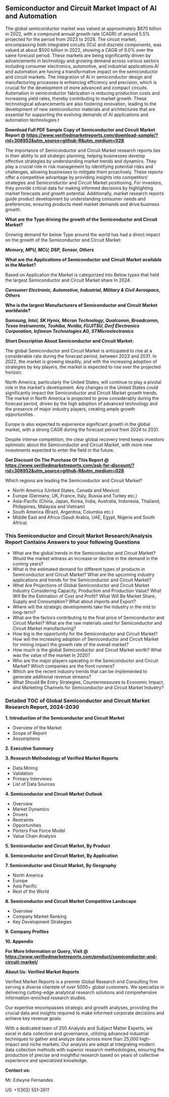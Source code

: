 <h2>Semiconductor and Circuit Market Impact of AI and Automation</h2>The global semiconductor market was valued at approximately $670 billion in 2022, with a compound annual growth rate (CAGR) of around 5.5% projected for the period from 2023 to 2028. The circuit market, encompassing both integrated circuits (ICs) and discrete components, was valued at about $500 billion in 2022, showing a CAGR of 6.0% over the same forecast period. These markets are being significantly driven by advancements in technology and growing demand across various sectors including consumer electronics, automotive, and industrial applications.AI and automation are having a transformative impact on the semiconductor and circuit markets. The integration of AI in semiconductor design and manufacturing processes is enhancing efficiency and precision, which is crucial for the development of more advanced and compact circuits. Automation in semiconductor fabrication is reducing production costs and increasing yield rates, thereby contributing to market growth. These technological advancements are also fostering innovation, leading to the development of new semiconductor materials and architectures that are essential for supporting the evolving demands of AI applications and automation technologies.t</p><p id="" class=""><strong>Download Full PDF Sample Copy of Semiconductor and Circuit Market Report @ <a href="https://www.verifiedmarketreports.com/download-sample/?rid=308952&utm_source=github-R&utm_medium=028" target="_blank">https://www.verifiedmarketreports.com/download-sample/?rid=308952&utm_source=github-R&utm_medium=028</a></strong></p><p>The importance of&nbsp;Semiconductor and Circuit Market research reports lies in their ability to aid strategic planning, helping businesses develop effective strategies by understanding market trends and dynamics. They play a crucial role in risk management by identifying potential risks and challenges, allowing businesses to mitigate them proactively. These reports offer a competitive advantage by providing insights into competitors' strategies and Semiconductor and Circuit Market positioning. For investors, they provide critical data for making informed decisions by highlighting market forecasts and growth potential. Additionally, market research reports guide product development by understanding consumer needs and preferences, ensuring products meet market demands and drive business growth.</p><p><strong>What are the&nbsp;Type driving the growth of the Semiconductor and Circuit Market?</strong></p><p id="" class="">Growing demand for below Type around the world has had a direct impact on the growth of the Semiconductor and Circuit Market:</p><em><strong>Memory, MPU, MCU, DSP, Sensor, Others</strong></em></p><strong>What are the&nbsp;Applications&nbsp;of Semiconductor and Circuit Market available in the Market?</strong></p><p id="" class="">Based on Application the Market is categorized into Below types that held the largest Semiconductor and Circuit Market share In 2024.</p><em><strong>Consumer Electronic, Automotive, Industrial, Military & Civil Aerospace, Others</strong></em></p><strong>Who is the largest Manufacturers of Semiconductor and Circuit Market worldwide?</strong></p><p><em><strong>Samsung, Intel, SK Hynix, Micron Technology, Qualcomm, Broadcomm, Texas Instruments, Toshiba, Nvidia, FUJITSU, Derf Electronics Corporation, Infineon Technologies AG, STMicroelectronics</strong></em></p><p id="" class=""><strong>Short Description About Semiconductor and Circuit Market:</strong></p><p>The global Semiconductor and Circuit Market is anticipated to rise at a considerable rate during the forecast period, between 2023 and 2031. In 2022, the market is growing steadily, and with the increasing adoption of strategies by key players, the market is expected to rise over the projected horizon.</p><p>North America, particularly the United States, will continue to play a pivotal role in the market's development. Any changes in the United States could significantly impact the Semiconductor and Circuit Market growth trends. The market in North America is projected to grow considerably during the forecast period, driven by the high adoption of advanced technology and the presence of major industry players, creating ample growth opportunities.</p><p>Europe is also expected to experience significant growth in the global market, with a strong CAGR during the forecast period from 2024 to 2031.</p><p>Despite intense competition, the clear global recovery trend keeps investors optimistic about the Semiconductor and Circuit Market, with more new investments expected to enter the field in the future.</p><p id="" class=""><strong>Get Discount On The Purchase Of This Report @ <a href="https://www.verifiedmarketreports.com/ask-for-discount/?rid=308952&utm_source=github-R&utm_medium=028" target="_blank">https://www.verifiedmarketreports.com/ask-for-discount/?rid=308952&utm_source=github-R&utm_medium=028</a></strong></p>Which regions are leading the Semiconductor and Circuit Market?</p><ul><li>North America (United States, Canada and Mexico)</li><li>Europe (Germany, UK, France, Italy, Russia and Turkey etc.)</li><li>Asia-Pacific (China, Japan, Korea, India, Australia, Indonesia, Thailand, Philippines, Malaysia and Vietnam)</li><li>South America (Brazil, Argentina, Columbia etc.)</li><li>Middle East and Africa (Saudi Arabia, UAE, Egypt, Nigeria and South Africa)</li></ul><h3 id="" class="">This Semiconductor and Circuit Market Research/Analysis Report Contains Answers to your following Questions</h3><ul><li>What are the global trends in the Semiconductor and Circuit Market? Would the market witness an increase or decline in the demand in the coming years?</li><li>What is the estimated demand for different types of products in Semiconductor and Circuit Market? What are the upcoming industry applications and trends for the Semiconductor and Circuit Market?</li><li>What Are Projections of Global Semiconductor and Circuit Market Industry Considering Capacity, Production and Production Value? What Will Be the Estimation of Cost and Profit? What Will Be Market Share, Supply and Consumption? What about imports and Export?</li><li>Where will the strategic developments take the industry in the mid to long-term?</li><li>What are the factors contributing to the final price of Semiconductor and Circuit Market? What are the raw materials used for Semiconductor and Circuit Market manufacturing?</li><li>How big is the opportunity for the Semiconductor and Circuit Market? How will the increasing adoption of Semiconductor and Circuit Market for mining impact the growth rate of the overall market?</li><li>How much is the global Semiconductor and Circuit Market worth? What was the value of the market In 2020?</li><li>Who are the major players operating in the Semiconductor and Circuit Market? Which companies are the front runners?</li><li>Which are the recent industry trends that can be implemented to generate additional revenue streams?</li><li>What Should Be Entry Strategies, Countermeasures to Economic Impact, and Marketing Channels for Semiconductor and Circuit Market Industry?</li></ul><h3 id="" class="">Detailed TOC of Global Semiconductor and Circuit Market Research Report, 2024-2030</h3><p id="" class=""><strong>1. Introduction of the Semiconductor and Circuit Market</strong></p><ul><li>Overview of the Market</li><li>Scope of Report</li><li>Assumptions</li></ul><p id="" class=""><strong>2. Executive Summary</strong></p><p id="" class=""><strong>3. Research Methodology of Verified Market Reports</strong></p><ul><li>Data Mining</li><li>Validation</li><li>Primary Interviews</li><li>List of Data Sources</li></ul><p id="" class=""><strong>4. Semiconductor and Circuit Market Outlook</strong></p><ul><li>Overview</li><li>Market Dynamics</li><li>Drivers</li><li>Restraints</li><li>Opportunities</li><li>Porters Five Force Model</li><li>Value Chain Analysis</li></ul><p id="" class=""><strong>5. Semiconductor and Circuit Market, By Product</strong></p><p id="" class=""><strong>6. Semiconductor and Circuit Market, By Application</strong></p><p id="" class=""><strong>7. Semiconductor and Circuit Market, By Geography</strong></p><ul><li>North America</li><li>Europe</li><li>Asia Pacific</li><li>Rest of the World</li></ul><p id="" class=""><strong>8. Semiconductor and Circuit Market Competitive Landscape</strong></p><ul><li>Overview</li><li>Company Market Ranking</li><li>Key Development Strategies</li></ul><p id="" class=""><strong>9. Company Profiles</strong></p><p id="" class=""><strong>10. Appendix</strong></p><p id="" class=""><strong>For More Information or Query, Visit @ <a href="https://www.verifiedmarketreports.com/product/semiconductor-and-circuit-market/" target="_blank">https://www.verifiedmarketreports.com/product/semiconductor-and-circuit-market/</a></strong></p><p id="" class=""><strong>About Us: Verified Market Reports</strong></p><p id="" class="">Verified Market Reports is a premier Global Research and Consulting firm serving a diverse clientele of over 5000+ global customers. We specialize in delivering cutting-edge analytical research solutions and comprehensive information-enriched research studies.</p><p id="" class="">Our expertise encompasses strategic and growth analyses, providing the crucial data and insights required to make informed corporate decisions and achieve key revenue goals.</p><p id="" class="">With a dedicated team of 250 Analysts and Subject Matter Experts, we excel in data collection and governance, utilizing advanced industrial techniques to gather and analyze data across more than 25,000 high-impact and niche markets. Our analysts are adept at integrating modern data collection methods with superior research methodologies, ensuring the production of precise and insightful research based on years of collective experience and specialized knowledge.</p><p id="" class=""><strong>Contact us:</strong></p><p id="" class="">Mr. Edwyne Fernandes</p><p id="" class="">US: +1(302) 551-2611</p>